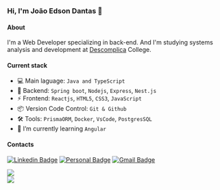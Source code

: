 ### Hi, I'm João Edson Dantas 👋

#### About 

I'm a Web Developer specializing in back-end. And I'm studying systems analysis and development at [Descomplica](https://descomplica.com.br/faculdade/) College. 

#### Current stack

- 💻 Main laguage: `Java and TypeScript`
- 📡 Backend: `Spring boot`, `Nodejs`, `Express`, `Nest.js`
- ⚡ Frontend: `Reactjs`, `HTML5`, `CSS3`, `JavaScript`
- 📦 Version Code Control: `Git & Github`
- 🛠️ Tools: `PrismaORM`, `Docker`, `VsCode`, `PostgresSQL`
- 🌱 I’m currently learning `Angular`



 #### Contacts
[![Linkedin Badge](https://img.shields.io/badge/-LinkedIn-6633cc?style=flat-square&logo=Linkedin&logoColor=white&link=https://www.linkedin.com/in/joaoedson-dantas/)](https://www.linkedin.com/in/joaoedson-dantas/)
[![Personal Badge](https://img.shields.io/badge/-Website-6633cc?style=flat-square&logo=Me&logoColor=white&link=https://joaoedson-dantas.github.io/)](https://joaoedson-dantas.github.io/)
[![Gmail Badge](https://img.shields.io/badge/-joaoedson.dev@gmail.com-6633cc?style=flat-square&logo=Gmail&logoColor=white&link=mailto:joaoedson.dev@outlook.com)](mailto:joaoedson.dev@outlook.com) 
<br>


![](https://github-readme-streak-stats.herokuapp.com/?user=joaoedson-dantas&theme=dark&hide_border=false)<br/>
![](https://github-readme-stats.vercel.app/api/top-langs/?username=joaoedson-dantas&theme=dark&hide_border=false&include_all_commits=false&count_private=false&layout=compact)


<!-- Proudly created with GPRM ( https://gprm.itsvg.in ) -->

